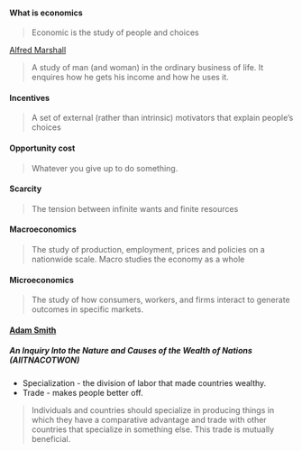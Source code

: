 
####  What is economics
> Economic is the study of people and choices

[Alfred Marshall](https://en.wikipedia.org/wiki/Alfred_Marshall)
> A study of man	 (and woman) in the ordinary business of life.
> It enquires how he gets his income and how he uses it.

#### Incentives
> A set of external (rather than intrinsic) motivators that explain people’s choices

#### Opportunity cost
> Whatever you give up to do something.

#### Scarcity
> The tension between infinite wants and finite resources

#### Macroeconomics
> The study of production, employment, prices and policies on a nationwide scale.
> Macro studies the economy as a whole

#### Microeconomics
> The study of how consumers, workers, and firms interact to generate outcomes in specific markets.

####  [Adam Smith ](https://en.wikipedia.org/wiki/Adam_Smith)
##### *An Inquiry Into the Nature and Causes of the Wealth of Nations* (**AIITNACOTWON**)
- Specialization - the division of labor that made countries wealthy.
- Trade - makes people better off.

> Individuals and countries should specialize in producing things
>  in which they have a comparative advantage
>  and trade with other countries that specialize in something else.
> This trade is mutually beneficial.